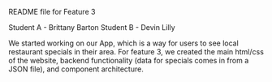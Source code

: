 README file for Feature 3

Student A - Brittany Barton
Student B - Devin Lilly

We started working on our App, which is a way for users to see local restaurant specials in their area. For feature 3, we created the main html/css of the website, backend functionality (data for specials comes in from a JSON file), and component architecture.
